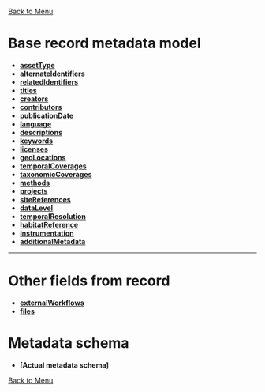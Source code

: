 [Back to Menu](../main.md)

# Base record metadata model
- **[assetType](assetType.md)**
- **[alternateIdentifiers](alternateIdentifiers.md)**
- **[relatedIdentifiers](relatedIdentifiers.md)**
- **[titles](titles.md)**
- **[creators](creators.md)**
- **[contributors](contributors.md)**
- **[publicationDate](publicationDate.md)**
- **[language](language.md)**
- **[descriptions](descriptions.md)**
- **[keywords](keywords.md)**
- **[licenses](licenses.md)**
- **[geoLocations](geoLocations.md)**
- **[temporalCoverages](temportalCoverages.md)**
- **[taxonomicCoverages](taxonomicCoverages.md)**
- **[methods](methods.md)**
- **[projects](projects.md)**
- **[siteReferences](siteReferences.md)**
- **[dataLevel](dataLevel.md)**
- **[temporalResolution](temporalResolution.md)**
- **[habitatReference](habitatReference.md)**
- **[instrumentation](instrumentation.md)**
- **[additionalMetadata](additionalMetadata.md)**

---

# Other fields from record

- **[externalWorkflows](externalWorkflows.md)**
- **[files](files.md)**

# Metadata schema
- **[Actual metadata schema]**

[Back to Menu](../main.md)

